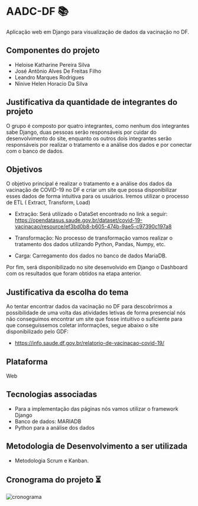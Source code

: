 # AADC-DF 📚
Aplicação web em Django para visualização de dados da vacinação no DF.

## Componentes do projeto

* Heloise Katharine Pereira Silva
* José Antônio Alves De Freitas Filho
* Leandro Marques Rodrigues
* Nínive Helen Horacio Da Silva

## Justificativa da quantidade de integrantes do projeto

O grupo é composto por quatro integrantes, como nenhum dos integrantes sabe Django, duas pessoas serão responsáveis por cuidar do desenvolvimento do site, enquanto os outros dois integrantes serão responsáveis por realizar o tratamento e a análise dos dados e por conectar com o banco de dados. 

## Objetivos

O objetivo principal é realizar o tratamento e a análise dos dados da vacinação de COVID-19 no DF e criar um site que possa disponibilizar esses dados de forma intuitiva para os usuários. 
Iremos utilizar o processo de ETL ( Extract, Transform, Load)

* Extração:
Será utilizado o DataSet encontrado no link a seguir: 
https://opendatasus.saude.gov.br/dataset/covid-19-vacinacao/resource/ef3bd0b8-b605-474b-9ae5-c97390c197a8

* Transformação: 
No processo de transformação vamos realizar o tratamento dos dados utilizando Python, Pandas, Numpy, etc.

* Carga: 
Carregamento dos dados no banco de dados MariaDB.

Por fim, será disponibilizado no site desenvolvido em Django o Dashboard com os resultados que foram obtidos na etapa anterior.  

## Justificativa da escolha do tema

Ao tentar encontrar dados da vacinação no DF para descobrirmos a possibilidade de uma volta das atividades letivas de forma presencial nós não conseguimos encontrar um site que fosse intuitivo o suficiente para que conseguíssemos coletar informações, segue abaixo o site disponibilizado pelo GDF:
  
* https://info.saude.df.gov.br/relatorio-de-vacinacao-covid-19/

## Plataforma

Web

## Tecnologias associadas

* Para a implementação das páginas nós vamos utilizar o framework Django
* Banco de dados: MARIADB
* Python para a análise dos dados

## Metodologia de Desenvolvimento a ser utilizada

* Metodologia Scrum e Kanban.

## Cronograma do projeto ⏳
![cronograma](https://user-images.githubusercontent.com/44498658/144300797-fd7c11be-c90d-4426-a01d-4a705fc1540d.png)












